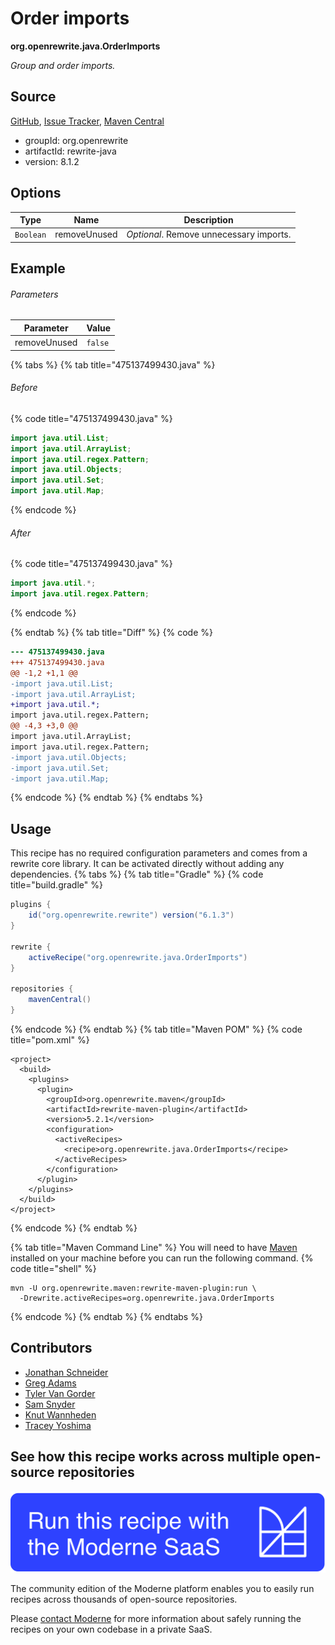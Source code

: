 # Order imports

**org.openrewrite.java.OrderImports**

_Group and order imports._

## Source

[GitHub](https://github.com/openrewrite/rewrite/blob/main/rewrite-java/src/main/java/org/openrewrite/java/OrderImports.java), [Issue Tracker](https://github.com/openrewrite/rewrite/issues), [Maven Central](https://central.sonatype.com/artifact/org.openrewrite/rewrite-java/8.1.2/jar)

* groupId: org.openrewrite
* artifactId: rewrite-java
* version: 8.1.2

## Options

| Type | Name | Description |
| -- | -- | -- |
| `Boolean` | removeUnused | *Optional*. Remove unnecessary imports. |

## Example

###### Parameters
| Parameter | Value |
| -- | -- |
|removeUnused|`false`|


{% tabs %}
{% tab title="475137499430.java" %}

###### Before
{% code title="475137499430.java" %}
```java
import java.util.List;
import java.util.ArrayList;
import java.util.regex.Pattern;
import java.util.Objects;
import java.util.Set;
import java.util.Map;
```
{% endcode %}

###### After
{% code title="475137499430.java" %}
```java
import java.util.*;
import java.util.regex.Pattern;
```
{% endcode %}

{% endtab %}
{% tab title="Diff" %}
{% code %}
```diff
--- 475137499430.java
+++ 475137499430.java
@@ -1,2 +1,1 @@
-import java.util.List;
-import java.util.ArrayList;
+import java.util.*;
import java.util.regex.Pattern;
@@ -4,3 +3,0 @@
import java.util.ArrayList;
import java.util.regex.Pattern;
-import java.util.Objects;
-import java.util.Set;
-import java.util.Map;

```
{% endcode %}
{% endtab %}
{% endtabs %}


## Usage

This recipe has no required configuration parameters and comes from a rewrite core library. It can be activated directly without adding any dependencies.
{% tabs %}
{% tab title="Gradle" %}
{% code title="build.gradle" %}
```groovy
plugins {
    id("org.openrewrite.rewrite") version("6.1.3")
}

rewrite {
    activeRecipe("org.openrewrite.java.OrderImports")
}

repositories {
    mavenCentral()
}

```
{% endcode %}
{% endtab %}
{% tab title="Maven POM" %}
{% code title="pom.xml" %}
```markup
<project>
  <build>
    <plugins>
      <plugin>
        <groupId>org.openrewrite.maven</groupId>
        <artifactId>rewrite-maven-plugin</artifactId>
        <version>5.2.1</version>
        <configuration>
          <activeRecipes>
            <recipe>org.openrewrite.java.OrderImports</recipe>
          </activeRecipes>
        </configuration>
      </plugin>
    </plugins>
  </build>
</project>
```
{% endcode %}
{% endtab %}

{% tab title="Maven Command Line" %}
You will need to have [Maven](https://maven.apache.org/download.cgi) installed on your machine before you can run the following command.
{% code title="shell" %}
```shell
mvn -U org.openrewrite.maven:rewrite-maven-plugin:run \
  -Drewrite.activeRecipes=org.openrewrite.java.OrderImports
```
{% endcode %}
{% endtab %}
{% endtabs %}

## Contributors
* [Jonathan Schneider](jkschneider@gmail.com)
* [Greg Adams](greg@moderne.io)
* [Tyler Van Gorder](tkvangorder@users.noreply.github.com)
* [Sam Snyder](sam@moderne.io)
* [Knut Wannheden](knut.wannheden@gmail.com)
* [Tracey Yoshima](tracey.yoshima@gmail.com)


## See how this recipe works across multiple open-source repositories

[![Moderne Link Image](/.gitbook/assets/ModerneRecipeButton.png)](https://public.moderne.io/recipes/org.openrewrite.java.OrderImports)

The community edition of the Moderne platform enables you to easily run recipes across thousands of open-source repositories.

Please [contact Moderne](https://moderne.io/product) for more information about safely running the recipes on your own codebase in a private SaaS.
